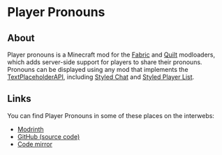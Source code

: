 # Player Pronouns

## About

Player pronouns is a Minecraft mod for the [Fabric](https://fabricmc.net/) and [Quilt](https://quiltmc.org/) modloaders, which adds server-side support for players to share their pronouns. Pronouns can be displayed using any mod that implements the [TextPlaceholderAPI](https://github.com/Patbox/TextPlaceholderAPI), including [Styled Chat](https://modrinth.com/mod/styled-chat) and [Styled Player List](https://modrinth.com/mod/styledplayerlist).

## Links

You can find Player Pronouns in some of these places on the interwebs:
- [Modrinth](modrinth://mod/player-pronouns)
- [GitHub (source code)](github://ashhhleyyy/player-pronouns)
- [Code mirror](https://code.ashhhleyyy.dev/player-pronouns)
